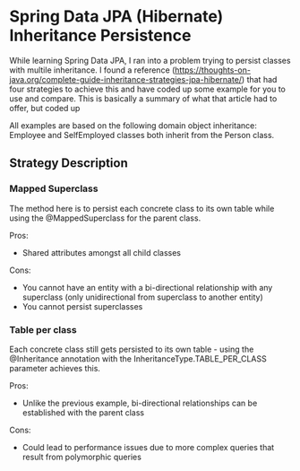 # Spring Data JPA (Hibernate) Inheritance Persistence 
While learning Spring Data JPA, I ran into a problem trying to persist classes with multile inheritance.
I found a reference (https://thoughts-on-java.org/complete-guide-inheritance-strategies-jpa-hibernate/) that had four strategies to achieve this and have coded up some example for you to use and compare.
This is basically a summary of what that article had to offer, but coded up

All examples are based on the following domain object inheritance: Employee and SelfEmployed classes both inherit from the Person class.

## Strategy Description
### Mapped Superclass
The method here is to persist each concrete class to its own table while using the @MappedSuperclass for the parent class.

Pros:
* Shared attributes amongst all child classes

Cons:
* You cannot have an entity with a bi-directional relationship with any superclass (only unidirectional from superclass to another entity)
* You cannot persist superclasses

### Table per class
Each concrete class still gets persisted to its own table - using the @Inheritance  annotation with the InheritanceType.TABLE_PER_CLASS parameter achieves this.


Pros:
* Unlike the previous example, bi-directional relationships can be established with the parent class

Cons:
* Could lead to performance issues due to more complex queries that result from polymorphic queries
